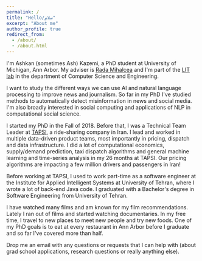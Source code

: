 ```yaml
---
permalink: /
title: "Hello/سلام"
excerpt: "About me"
author_profile: true
redirect_from: 
  - /about/
  - /about.html
---
```


I'm Ashkan (sometimes Ash) Kazemi, a PhD student at University of Michigan, Ann Arbor. My adviser is [Rada Mihalcea](https://web.eecs.umich.edu/~mihalcea/) and I'm part of the [LIT lab](https://lit.eecs.umich.edu/) in the department of Computer Science and Engineering. 

I want to study the different ways we can use AI and natural language processing to improve news and journalism. So far in my PhD I've studied methods to automatically detect misinformation in news and social media. I'm also broadly interested in social computing and applications of NLP in computational social science.

I started my PhD in the Fall of 2018. Before that, I was a Technical Team Leader at [TAPSI](https://tapsi.ir/), a ride-sharing company in Iran. I lead and worked in multiple data-driven product teams, most importantly in pricing, dispatch and data infrastructure. I did a lot of computational economics, supply/demand prediction, taxi dispatch algorithms and general machine learning and time-series analysis in my 26 months at TAPSI. Our pricing algorithms are impacting a few million drivers and passengers in Iran!

Before working at TAPSI, I used to work part-time as a software engineer at the Institute for Applied Intelligent Systems at University of Tehran, where I wrote a lot of back-end Java code. I graduated with a Bachelor's degree in Software Engineering from University of Tehran.

I have watched many films and am known for my film recommendations. Lately I ran out of films and started watching documentaries. In my free time, I travel to new places to meet new people and try new foods. One of my PhD goals is to eat at every restaurant in Ann Arbor before I graduate and so far I've covered more than half. 

Drop me an email with any questions or requests that I can help with (about grad school applications, research questions or really anything else). 
